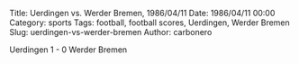 Title: Uerdingen vs. Werder Bremen, 1986/04/11
Date: 1986/04/11 00:00
Category: sports
Tags: football, football scores, Uerdingen, Werder Bremen
Slug: uerdingen-vs-werder-bremen
Author: carbonero


Uerdingen 1 - 0 Werder Bremen

